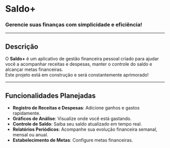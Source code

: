 # **Saldo+**
### Gerencie suas finanças com simplicidade e eficiência!

---

## **Descrição**
O **Saldo+** é um aplicativo de gestão financeira pessoal criado para ajudar você a acompanhar receitas e despesas, manter o controle do saldo e alcançar metas financeiras.  
Este projeto está em construção e será constantemente aprimorado!

---

## **Funcionalidades Planejadas**
- **Registro de Receitas e Despesas**: Adicione ganhos e gastos rapidamente.
- **Gráficos de Análise**: Visualize onde você está gastando.
- **Controle de Saldo**: Saiba seu saldo atualizado em tempo real.
- **Relatórios Periódicos**: Acompanhe sua evolução financeira semanal, mensal ou anual.
- **Estabelecimento de Metas**: Configure metas financeiras.
